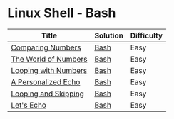 # Linux Shell - Bash

| Title | Solution | Difficulty |
| ----- | -------- | ---------- |
| [Comparing Numbers](https://www.hackerrank.com/challenges/bash-tutorials---comparing-numbers) | [Bash](./Comparing%20Numbers/main.sh) | Easy |
| [The World of Numbers](https://www.hackerrank.com/challenges/bash-tutorials---the-world-of-numbers) | [Bash](./The%20World%20of%20Numbers/main.sh) | Easy |
| [Looping with Numbers](https://www.hackerrank.com/challenges/bash-tutorials---looping-with-numbers) | [Bash](./Looping%20with%20Numbers/main.sh) | Easy |
| [A Personalized Echo](https://www.hackerrank.com/challenges/bash-tutorials---a-personalized-echo) | [Bash](./A%20Personalized%20Echo/main.sh) | Easy |
| [Looping and Skipping](https://www.hackerrank.com/challenges/bash-tutorials---looping-and-skipping) | [Bash](./Bash/Looping%20and%20Skipping/main.sh) | Easy |
| [Let's Echo](https://www.hackerrank.com/challenges/bash-tutorials-lets-echo) | [Bash](./Bash/Let's%20Echo/main.sh) | Easy |

